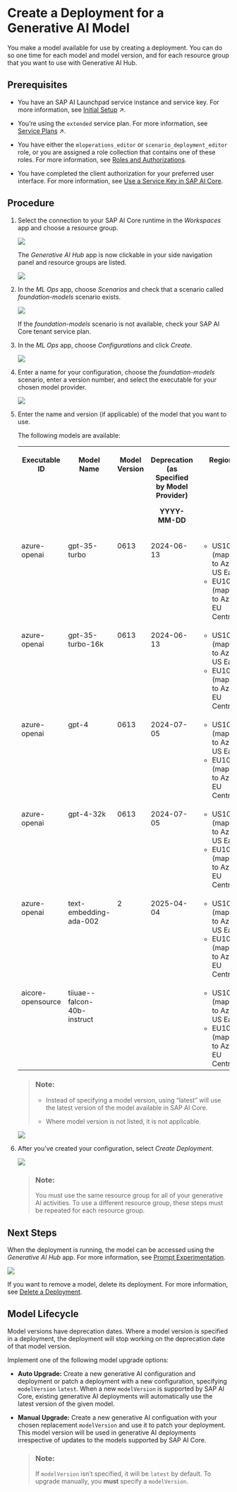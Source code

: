 <!-- loio96b65bbe3d8a4681830f575a146b5071 -->

# Create a Deployment for a Generative AI Model

You make a model available for use by creating a deployment. You can do so one time for each model and model version, and for each resource group that you want to use with Generative AI Hub.



<a name="loio96b65bbe3d8a4681830f575a146b5071__prereq_nzn_mdw_tyb"/>

## Prerequisites

-   You have an SAP AI Launchpad service instance and service key. For more information, see [Initial Setup](https://help.sap.com/viewer/2d6c5984063c40a59eda62f4a9135bee/CLOUD/en-US/38c4599432d74c1d94e70f7c955a717d.html "You provision SAP AI Core from the SAP BTP cockpit in SAP Business Technology Platform. After provisioning, you will have your service key, which provides URLs and credentials for accessing the SAP AI Core instance") :arrow_upper_right:.
-   You’re using the `extended` service plan. For more information, see [Service Plans](https://help.sap.com/viewer/e2eb894cbc6445f99784ccd973d2ddee/CLOUD/en-US/388a9de7fc2442f7891be5b607cb137e.html "The SAP AI Core service plan you choose determines pricing, conditions of use, resources, available services, and hosts. The generative AI hub in SAP AI Core is available only through the sap-internal service plan.") :arrow_upper_right:.
-   You have either the `mloperations_editor` or `scenario_deployment_editor` role, or you are assigned a role collection that contains one of these roles. For more information, see [Roles and Authorizations](https://help.sap.com/docs/ai-launchpad/sap-ai-launchpad/roles-and-authorizations).

-   You have completed the client authorization for your preferred user interface. For more information, see [Use a Service Key in SAP AI Core](https://help.sap.com/docs/AI_CORE/2d6c5984063c40a59eda62f4a9135bee/3a97465bf6164400a4b5c1641007e3d6.html?locale=en-US&state=DRAFT&version=CLOUD).




<a name="loio96b65bbe3d8a4681830f575a146b5071__steps_gbx_g2d_bzb"/>

## Procedure

1.  Select the connection to your SAP AI Core runtime in the *Workspaces* app and choose a resource group.

    ![](images/1_0630503.png)

    The *Generative AI Hub* app is now clickable in your side navigation panel and resource groups are listed. 

    ![](images/2_0cb9cb3.png)

2.  In the *ML Ops* app, choose *Scenarios* and check that a scenario called *foundation-models* scenario exists.

    ![](images/3_3b4bf58.png)

    If the *foundation-models* scenario is not available, check your SAP AI Core tenant service plan.

3.  In the *ML Ops* app, choose *Configurations* and click *Create*.

    ![](images/4_94fba83.png)

4.  Enter a name for your configuration, choose the *foundation-models* scenario, enter a version number, and select the executable for your chosen model provider.

    ![](images/5_ac64ea5.png)

5.  Enter the name and version \(if applicable\) of the model that you want to use.

    The following models are available:


    <table>
    <tr>
    <th valign="top">

    Executable ID
    
    </th>
    <th valign="top">

    Model Name
    
    </th>
    <th valign="top">

    Model Version
    
    </th>
    <th valign="top">

    Deprecation \(as Specified by Model Provider\)

    YYYY-MM-DD
    
    </th>
    <th valign="top">

    Region
    
    </th>
    <th valign="top">

    Request Limit \(Requests per Minute\)
    
    </th>
    </tr>
    <tr>
    <td valign="top">
    
    azure-openai
    
    </td>
    <td valign="top">
    
    gpt-35-turbo
    
    </td>
    <td valign="top">
    
    0613
    
    </td>
    <td valign="top">
    
    2024-06-13
    
    </td>
    <td valign="top">
    
    -   US10 \(mapped to Azure US East\)
    -   EU10 \(mapped to Azure EU Central\)


    
    </td>
    <td valign="top">
    
    120
    
    </td>
    </tr>
    <tr>
    <td valign="top">
    
    azure-openai
    
    </td>
    <td valign="top">
    
    gpt-35-turbo-16k
    
    </td>
    <td valign="top">
    
    0613
    
    </td>
    <td valign="top">
    
    2024-06-13
    
    </td>
    <td valign="top">
    
    -   US10 \(mapped to Azure US East\)
    -   EU10 \(mapped to Azure EU Central\)


    
    </td>
    <td valign="top">
    
    96
    
    </td>
    </tr>
    <tr>
    <td valign="top">
    
    azure-openai
    
    </td>
    <td valign="top">
    
    gpt-4
    
    </td>
    <td valign="top">
    
    0613
    
    </td>
    <td valign="top">
    
    2024-07-05
    
    </td>
    <td valign="top">
    
    -   US10 \(mapped to Azure US East\)
    -   EU10 \(mapped to Azure EU Central\)


    
    </td>
    <td valign="top">
    
    18
    
    </td>
    </tr>
    <tr>
    <td valign="top">
    
    azure-openai
    
    </td>
    <td valign="top">
    
    gpt-4-32k
    
    </td>
    <td valign="top">
    
    0613
    
    </td>
    <td valign="top">
    
    2024-07-05
    
    </td>
    <td valign="top">
    
    -   US10 \(mapped to Azure US East\)
    -   EU10 \(mapped to Azure EU Central\)


    
    </td>
    <td valign="top">
    
    78
    
    </td>
    </tr>
    <tr>
    <td valign="top">
    
    azure-openai
    
    </td>
    <td valign="top">
    
    text-embedding-ada-002
    
    </td>
    <td valign="top">
    
    2
    
    </td>
    <td valign="top">
    
    2025-04-04
    
    </td>
    <td valign="top">
    
    -   US10 \(mapped to Azure US East\)
    -   EU10 \(mapped to Azure EU Central\)


    
    </td>
    <td valign="top">
    
    138
    
    </td>
    </tr>
    <tr>
    <td valign="top">
    
    aicore-opensource
    
    </td>
    <td valign="top">
    
    tiiuae--falcon-40b-instruct
    
    </td>
    <td valign="top">
    
     
    
    </td>
    <td valign="top">
    
     
    
    </td>
    <td valign="top">
    
    -   US10 \(mapped to Azure US East\)
    -   EU10 \(mapped to Azure EU Central\)


    
    </td>
    <td valign="top">
    
    138
    
    </td>
    </tr>
    </table>
    
    > ### Note:  
    > -   Instead of specifying a model version, using “latest” will use the latest version of the model available in SAP AI Core.
    > 
    > -   Where model version is not listed, it is not applicable.

    ![](images/7_7901f11.png)

6.  After you’ve created your configuration, select *Create Deployment*.

    ![](images/5050_7057ad1.png)

    > ### Note:  
    > You must use the same resource group for all of your generative AI activities. To use a different resource group, these steps must be repeated for each resource group.




<a name="loio96b65bbe3d8a4681830f575a146b5071__postreq_nsw_sqd_bzb"/>

## Next Steps

When the deployment is running, the model can be accessed using the *Generative AI Hub* app. For more information, see [Prompt Experimentation](prompt-experimentation-384cc0c.md).

![](images/8_6f1e262.png)

If you want to remove a model, delete its deployment. For more information, see [Delete a Deployment](delete-a-deployment-6c07132.md).

<a name="concept_fn1_2qy_szb"/>

<!-- concept\_fn1\_2qy\_szb -->

## Model Lifecycle

Model versions have deprecation dates. Where a model version is specified in a deployment, the deployment will stop working on the deprecation date of that model version.

Implement one of the following model upgrade options:

-   **Auto Upgrade:** Create a new generative AI configuration and deployment or patch a deployment with a new configuration, specifying `modelVersion` `latest`. When a new `modelVersion` is supported by SAP AI Core, existing generative AI deployments will automatically use the latest version of the given model.

-   **Manual Upgrade:** Create a new generative AI configuation with your chosen replacement `modelVersion` and use it to patch your deployment. This model version will be used in generative AI deployments irrespective of updates to the models supported by SAP AI Core.

    > ### Note:  
    > If `modelVersion` isn’t specified, it will be `latest` by default. To upgrade manually, you **must** specify a `modelVersion`.


